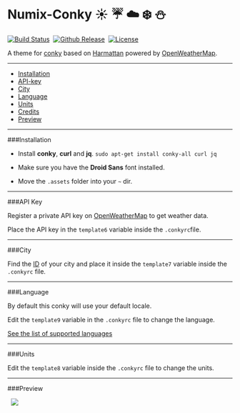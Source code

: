 # Numix-Conky :sunny: :umbrella: :cloud: :snowflake: :snowman:

[![Build Status](https://img.shields.io/badge/build-passing-brightgreen.svg?maxAge=3600&&style=flat)](https://github.com/SiddharthSaxena/Numix-Conky)&nbsp;&nbsp;[![Github Release](https://img.shields.io/badge/release-v1.0-red.svg?maxAge=3600&style=flat)](https://github.com/SiddharthSaxena/Numix-Conky/releases/tag/v1.0)&nbsp;&nbsp;[![License](https://img.shields.io/badge/license-GPL--3.0-blue.svg?maxAge=3600&&style=flat)](https://github.com/SiddharthSaxena/Numix-Conky/blob/master/LICENSE)

A theme for [conky](https://github.com/brndnmtthws/conky) based on [Harmattan](https://github.com/zagortenay333/Harmattan/) powered by [OpenWeatherMap](http://openweathermap.org/).

---

* [Installation](#installation)
* [API-key](#api-key)
* [City](#city)
* [Language](#language)
* [Units](#units)
* [Credits](CREDITS.md)
* [Preview](#preview)

---

###Installation

* Install **conky**, **curl** and **jq**. `sudo apt-get install conky-all curl jq`

* Make sure you have the **Droid Sans** font installed.

* Move the `.assets` folder into your `~` dir.

---

###API Key

Register a private API key on [OpenWeatherMap](http://openweathermap.org/) to get weather data.

Place the API key in the `template6` variable inside the `.conkyrc`file.

---

###City

Find the [ID](http://openweathermap.org/help/city_list.txt) of your city and place it inside the `template7` variable inside the `.conkyrc` file.

---

###Language

By default this conky will use your default locale.

Edit the `template9` variable in the `.conkyrc` file to change the language.

[See the list of supported languages](http://openweathermap.org/current#multi)

---

###Units

Edit the `template8` variable inside the `.conkyrc` file to change the units.

---

###Preview

&nbsp;
<img src="http://www.siddharthsaxena.weebly.com/files/theme/Numix-Conky.png" id="preview">
